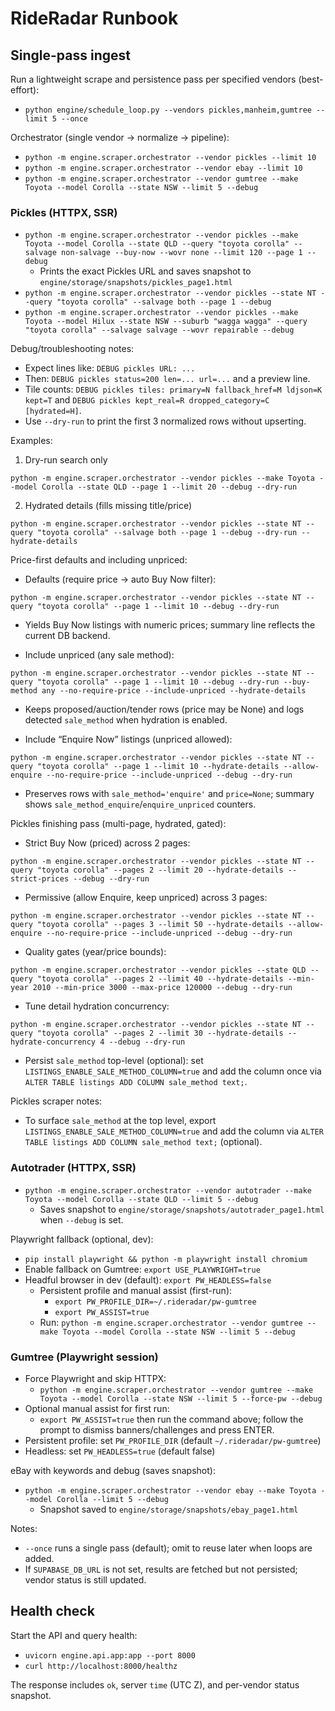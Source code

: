# RideRadar Runbook

## Single-pass ingest

Run a lightweight scrape and persistence pass per specified vendors (best-effort):

- `python engine/schedule_loop.py --vendors pickles,manheim,gumtree --limit 5 --once`

Orchestrator (single vendor → normalize → pipeline):

- `python -m engine.scraper.orchestrator --vendor pickles --limit 10`
- `python -m engine.scraper.orchestrator --vendor ebay --limit 10`
- `python -m engine.scraper.orchestrator --vendor gumtree --make Toyota --model Corolla --state NSW --limit 5 --debug`
### Pickles (HTTPX, SSR)

- `python -m engine.scraper.orchestrator --vendor pickles --make Toyota --model Corolla --state QLD --query "toyota corolla" --salvage non-salvage --buy-now --wovr none --limit 120 --page 1 --debug`
  - Prints the exact Pickles URL and saves snapshot to `engine/storage/snapshots/pickles_page1.html`
- `python -m engine.scraper.orchestrator --vendor pickles --state NT --query "toyota corolla" --salvage both --page 1 --debug`
- `python -m engine.scraper.orchestrator --vendor pickles --make Toyota --model Hilux --state NSW --suburb "wagga wagga" --query "toyota corolla" --salvage salvage --wovr repairable --debug`

Debug/troubleshooting notes:
- Expect lines like: `DEBUG pickles URL: ...`
- Then: `DEBUG pickles status=200 len=... url=...` and a preview line.
- Tile counts: `DEBUG pickles tiles: primary=N fallback_href=M ldjson=K kept=T` and `DEBUG pickles kept_real=R dropped_category=C [hydrated=H]`.
- Use `--dry-run` to print the first 3 normalized rows without upserting.

Examples:

1) Dry-run search only

```
python -m engine.scraper.orchestrator --vendor pickles --make Toyota --model Corolla --state QLD --page 1 --limit 20 --debug --dry-run
```

2) Hydrated details (fills missing title/price)

```
python -m engine.scraper.orchestrator --vendor pickles --state NT --query "toyota corolla" --salvage both --page 1 --debug --dry-run --hydrate-details
```

Price-first defaults and including unpriced:

- Defaults (require price → auto Buy Now filter):

```
python -m engine.scraper.orchestrator --vendor pickles --state NT --query "toyota corolla" --page 1 --limit 10 --debug --dry-run
```
- Yields Buy Now listings with numeric prices; summary line reflects the current DB backend.

- Include unpriced (any sale method):

```
python -m engine.scraper.orchestrator --vendor pickles --state NT --query "toyota corolla" --page 1 --limit 10 --debug --dry-run --buy-method any --no-require-price --include-unpriced --hydrate-details
```
- Keeps proposed/auction/tender rows (price may be None) and logs detected `sale_method` when hydration is enabled.

- Include “Enquire Now” listings (unpriced allowed):

```
python -m engine.scraper.orchestrator --vendor pickles --state NT --query "toyota corolla" --page 1 --limit 10 --hydrate-details --allow-enquire --no-require-price --include-unpriced --debug --dry-run
```
 - Preserves rows with `sale_method='enquire'` and `price=None`; summary shows `sale_method_enquire`/`enquire_unpriced` counters.

Pickles finishing pass (multi-page, hydrated, gated):

- Strict Buy Now (priced) across 2 pages:

```
python -m engine.scraper.orchestrator --vendor pickles --state NT --query "toyota corolla" --pages 2 --limit 20 --hydrate-details --strict-prices --debug --dry-run
```

- Permissive (allow Enquire, keep unpriced) across 3 pages:

```
python -m engine.scraper.orchestrator --vendor pickles --state NT --query "toyota corolla" --pages 3 --limit 50 --hydrate-details --allow-enquire --no-require-price --include-unpriced --debug --dry-run
```

- Quality gates (year/price bounds):

```
python -m engine.scraper.orchestrator --vendor pickles --state QLD --query "toyota corolla" --pages 2 --limit 40 --hydrate-details --min-year 2010 --min-price 3000 --max-price 120000 --debug --dry-run
```

- Tune detail hydration concurrency:

```
python -m engine.scraper.orchestrator --vendor pickles --state NT --query "toyota corolla" --pages 2 --limit 30 --hydrate-details --hydrate-concurrency 4 --debug --dry-run
```

- Persist `sale_method` top-level (optional): set `LISTINGS_ENABLE_SALE_METHOD_COLUMN=true` and add the column once via `ALTER TABLE listings ADD COLUMN sale_method text;`.

Pickles scraper notes:
- To surface `sale_method` at the top level, export `LISTINGS_ENABLE_SALE_METHOD_COLUMN=true` and add the column via `ALTER TABLE listings ADD COLUMN sale_method text;` (optional).
### Autotrader (HTTPX, SSR)

- `python -m engine.scraper.orchestrator --vendor autotrader --make Toyota --model Corolla --state QLD --limit 5 --debug`
  - Saves snapshot to `engine/storage/snapshots/autotrader_page1.html` when `--debug` is set.

Playwright fallback (optional, dev):

- `pip install playwright && python -m playwright install chromium`
- Enable fallback on Gumtree: `export USE_PLAYWRIGHT=true`
- Headful browser in dev (default): `export PW_HEADLESS=false`
  - Persistent profile and manual assist (first-run):
    - `export PW_PROFILE_DIR=~/.rideradar/pw-gumtree`
    - `export PW_ASSIST=true`
  - Run: `python -m engine.scraper.orchestrator --vendor gumtree --make Toyota --model Corolla --state NSW --limit 5 --debug`
### Gumtree (Playwright session)

- Force Playwright and skip HTTPX:
  - `python -m engine.scraper.orchestrator --vendor gumtree --make Toyota --model Corolla --state NSW --limit 5 --force-pw --debug`
- Optional manual assist for first run:
  - `export PW_ASSIST=true` then run the command above; follow the prompt to dismiss banners/challenges and press ENTER.
- Persistent profile: set `PW_PROFILE_DIR` (default `~/.rideradar/pw-gumtree`)
- Headless: set `PW_HEADLESS=true` (default false)

eBay with keywords and debug (saves snapshot):

- `python -m engine.scraper.orchestrator --vendor ebay --make Toyota --model Corolla --limit 5 --debug`
  - Snapshot saved to `engine/storage/snapshots/ebay_page1.html`

Notes:
- `--once` runs a single pass (default); omit to reuse later when loops are added.
- If `SUPABASE_DB_URL` is not set, results are fetched but not persisted; vendor status is still updated.

## Health check

Start the API and query health:

- `uvicorn engine.api.app:app --port 8000`
- `curl http://localhost:8000/healthz`

The response includes `ok`, server `time` (UTC Z), and per-vendor status snapshot.
